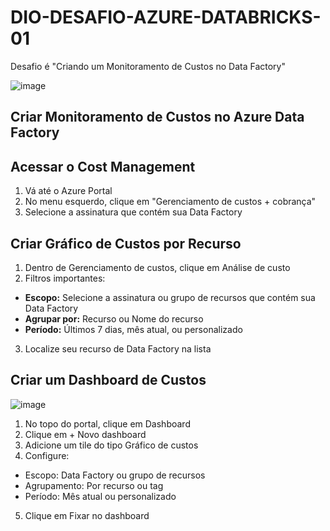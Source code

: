 # DIO-DESAFIO-AZURE-DATABRICKS-01
Desafio é "Criando um Monitoramento de Custos no Data Factory"

![image](https://github.com/user-attachments/assets/98842a82-6654-4193-aea1-da1dbf0c1676)

 
## Criar Monitoramento de Custos no Azure Data Factory

## Acessar o Cost Management

 1. Vá até o Azure Portal
 2. No menu esquerdo, clique em "Gerenciamento de custos + cobrança"
 3. Selecione a assinatura que contém sua Data Factory
## Criar Gráfico de Custos por Recurso

 1. Dentro de Gerenciamento de custos, clique em Análise de custo
 2. Filtros importantes:
- **Escopo:** Selecione a assinatura ou grupo de recursos que contém sua Data Factory
- **Agrupar por:** Recurso ou Nome do recurso
- **Período:** Últimos 7 dias, mês atual, ou personalizado
 3. Localize seu recurso de Data Factory na lista

## Criar um Dashboard de Custos


![image](https://github.com/user-attachments/assets/2230f7de-a7b1-4e68-ab3d-d9927e01a071)

 1. No topo do portal, clique em Dashboard
 2. Clique em + Novo dashboard
 3. Adicione um tile do tipo Gráfico de custos
 4. Configure:
 - Escopo: Data Factory ou grupo de recursos
 - Agrupamento: Por recurso ou tag
 - Período: Mês atual ou personalizado
 5. Clique em Fixar no dashboard
